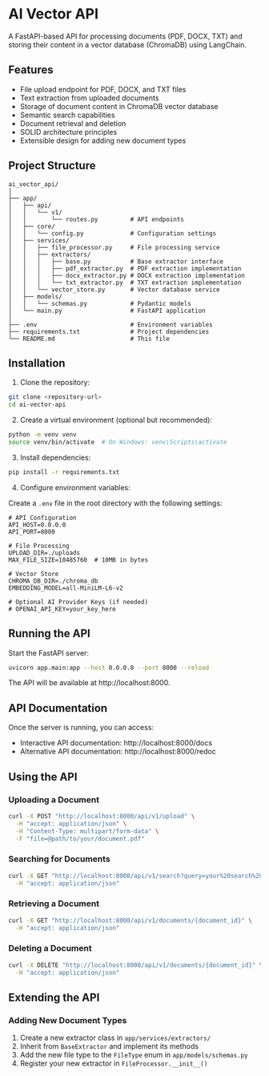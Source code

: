 # AI Vector API

A FastAPI-based API for processing documents (PDF, DOCX, TXT) and storing their content in a vector database (ChromaDB) using LangChain.

## Features

- File upload endpoint for PDF, DOCX, and TXT files
- Text extraction from uploaded documents
- Storage of document content in ChromaDB vector database
- Semantic search capabilities
- Document retrieval and deletion
- SOLID architecture principles
- Extensible design for adding new document types

## Project Structure

```
ai_vector_api/
│
├── app/
│   ├── api/
│   │   └── v1/
│   │       └── routes.py         # API endpoints
│   ├── core/
│   │   └── config.py             # Configuration settings
│   ├── services/
│   │   ├── file_processor.py     # File processing service
│   │   ├── extractors/
│   │   │   ├── base.py           # Base extractor interface
│   │   │   ├── pdf_extractor.py  # PDF extraction implementation
│   │   │   ├── docx_extractor.py # DOCX extraction implementation
│   │   │   └── txt_extractor.py  # TXT extraction implementation
│   │   └── vector_store.py       # Vector database service
│   ├── models/
│   │   └── schemas.py            # Pydantic models
│   └── main.py                   # FastAPI application
│
├── .env                          # Environment variables
├── requirements.txt              # Project dependencies
└── README.md                     # This file
```

## Installation

1. Clone the repository:

```bash
git clone <repository-url>
cd ai-vector-api
```

2. Create a virtual environment (optional but recommended):

```bash
python -m venv venv
source venv/bin/activate  # On Windows: venv\Scripts\activate
```

3. Install dependencies:

```bash
pip install -r requirements.txt
```

4. Configure environment variables:

Create a `.env` file in the root directory with the following settings:

```
# API Configuration
API_HOST=0.0.0.0
API_PORT=8000

# File Processing
UPLOAD_DIR=./uploads
MAX_FILE_SIZE=10485760  # 10MB in bytes

# Vector Store
CHROMA_DB_DIR=./chroma_db
EMBEDDING_MODEL=all-MiniLM-L6-v2

# Optional AI Provider Keys (if needed)
# OPENAI_API_KEY=your_key_here
```

## Running the API

Start the FastAPI server:

```bash
uvicorn app.main:app --host 0.0.0.0 --port 8000 --reload
```

The API will be available at http://localhost:8000.

## API Documentation

Once the server is running, you can access:

- Interactive API documentation: http://localhost:8000/docs
- Alternative API documentation: http://localhost:8000/redoc

## Using the API

### Uploading a Document

```bash
curl -X POST "http://localhost:8000/api/v1/upload" \
  -H "accept: application/json" \
  -H "Content-Type: multipart/form-data" \
  -F "file=@path/to/your/document.pdf"
```

### Searching for Documents

```bash
curl -X GET "http://localhost:8000/api/v1/search?query=your%20search%20query&limit=5" \
  -H "accept: application/json"
```

### Retrieving a Document

```bash
curl -X GET "http://localhost:8000/api/v1/documents/{document_id}" \
  -H "accept: application/json"
```

### Deleting a Document

```bash
curl -X DELETE "http://localhost:8000/api/v1/documents/{document_id}" \
  -H "accept: application/json"
```

## Extending the API

### Adding New Document Types

1. Create a new extractor class in `app/services/extractors/`
2. Inherit from `BaseExtractor` and implement its methods
3. Add the new file type to the `FileType` enum in `app/models/schemas.py`
4. Register your new extractor in `FileProcessor.__init__()`